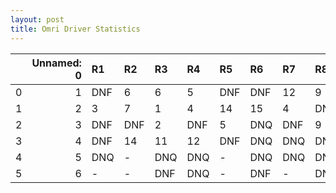 ```yaml
---
layout: post 
title: Omri Driver Statistics
--- 
```


|    |   Unnamed: 0 | R1   | R2   | R3   | R4   | R5   | R6   | R7   | R8   | R9   | R10   | R11   | R12   |
|---:|-------------:|:-----|:-----|:-----|:-----|:-----|:-----|:-----|:-----|:-----|:------|:------|:------|
|  0 |            1 | DNF  | 6    | 6    | 5    | DNF  | DNF  | 12   | 9    | DNF  | 7     | 13    | 2     |
|  1 |            2 | 3    | 7    | 1    | 4    | 14   | 15   | 4    | DNF  | DNF  | 6     | DNQ   | 14    |
|  2 |            3 | DNF  | DNF  | 2    | DNF  | 5    | DNQ  | DNF  | 9    | DNF  | 1     | 18    | 10    |
|  3 |            4 | DNF  | 14   | 11   | 12   | DNF  | DNQ  | DNQ  | DNQ  | DNQ  | DNF   | DNQ   | -     |
|  4 |            5 | DNQ  | -    | DNQ  | DNQ  | -    | DNQ  | DNQ  | DNQ  | DNQ  | DNQ   | DNQ   | -     |
|  5 |            6 | -    | -    | DNF  | DNQ  | -    | DNF  | -    | DNQ  | DNQ  | nan   | nan   | nan   |